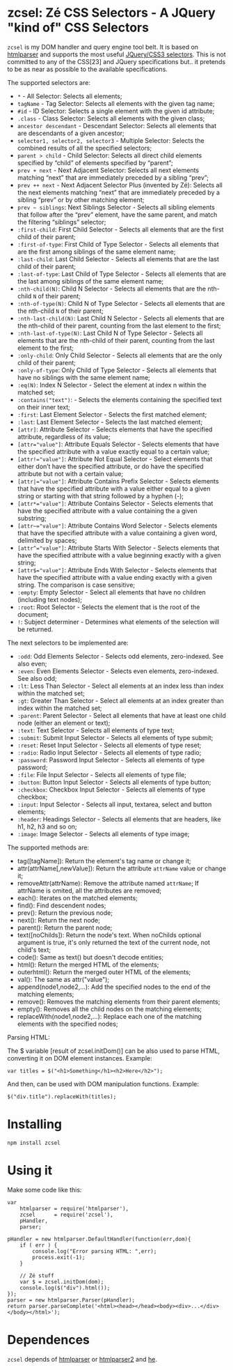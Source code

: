 # zcsel: Zé CSS Selectors - A JQuery "kind of" CSS Selectors

`zcsel` is my DOM handler and query engine tool belt. It is based on [htmlparser](https://npmjs.org/package/htmlparser "htmlparser") and supports the most useful [JQuery/CSS3 selectors](http://api.jquery.com/category/selectors/ "selector list page"). This is not committed to any of the CSS[23] and JQuery specifications but.. it pretends to be as near as possible to the available specifications.

The supported selectors are:

- `*` - All Selector: Selects all elements;
- `tagName` - Tag Selector: Selects all elements with the given tag name;
- `#id` - ID Selector: Selects a single element with the given id attribute;
- `.class` - Class Selector: Selects all elements with the given class;
- `ancestor descendant` - Descendant Selector: Selects all elements that are descendants of a given ancestor;
- `selector1, selector2, selector3` - Multiple Selector: Selects the combined results of all the specified selectors;
- `parent > child` - Child Selector: Selects all direct child elements specified by “child” of elements specified by “parent”;
- `prev + next` - Next Adjacent Selector: Selects all next elements matching “next” that are immediately preceded by a sibling “prev”;
- `prev ++ next` - Next Adjacent Selector Plus (invented by Zé): Selects all the next elements matching “next” that are immediately preceded by a sibling “prev” or by other matching element;
- `prev ~ siblings`: Next Siblings Selector - Selects all sibling elements that follow after the “prev” element, have the same parent, and match the filtering “siblings” selector;
- `:first-child`: First Child Selector - Selects all elements that are the first child of their parent;
- `:first-of-type`: First Child of Type Selector - Selects all elements that are the first among siblings of the same element name;
- `:last-child`: Last Child Selector - Selects all elements that are the last child of their parent;
- `:last-of-type`: Last Child of Type Selector - Selects all elements that are the last among siblings of the same element name;
- `:nth-child(N)`: Child N Selector - Selects all elements that are the nth-child `N` of their parent;
- `:nth-of-type(N)`: Child N of Type Selector - Selects all elements that are the nth-child `N` of their parent;
- `:nth-last-child(N)`: Last Child N Selector - Selects all elements that are the nth-child of their parent, counting from the last element to the first;
- `:nth-last-of-type(N)`: Last Child N of Type Selector - Selects all elements that are the nth-child of their parent, counting from the last element to the first;
- `:only-child`: Only Child Selector - Selects all elements that are the only child of their parent;
- `:only-of-type`: Only Child of Type Selector - Selects all elements that have no siblings with the same element name;
- `:eq(N)`: Index N Selector - Select the element at index n within the matched set;
- `:contains("text")`: - Selects the elements containing the specified text on their inner text;
- `:first`: Last Element Selector - Selects the first matched element;
- `:last`: Last Element Selector - Selects the last matched element;
- `[attr]`: Attribute Selector - Selects elements that have the specified attribute, regardless of its value;
- `[attr="value"]`: Attribute Equals Selector - Selects elements that have the specified attribute with a value exactly equal to a certain value;
- `[attr!="value"]`: Attribute Not Equal Selector - Select elements that either don’t have the specified attribute, or do have the specified attribute but not with a certain value;
- `[attr|="value"]`: Attribute Contains Prefix Selector - Selects elements that have the specified attribute with a value either equal to a given string or starting with that string followed by a hyphen (-);
- `[attr*="value"]`: Attribute Contains Selector - Selects elements that have the specified attribute with a value containing the a given substring;
- `[attr~="value"]`: Attribute Contains Word Selector - Selects elements that have the specified attribute with a value containing a given word, delimited by spaces;
- `[attr^="value"]`: Attribute Starts With Selector - Selects elements that have the specified attribute with a value beginning exactly with a given string;
- `[attr$="value"]`: Attribute Ends With Selector - Selects elements that have the specified attribute with a value ending exactly with a given string. The comparison is case sensitive;
- `:empty`: Empty Selector - Select all elements that have no children (including text nodes);
- `:root`: Root Selector - Selects the element that is the root of the document;
- `!`: Subject determiner - Determines what elements of the selection will be returned.

The next selectors to be implemented are:

- `:odd`: Odd Elements Selector - Selects odd elements, zero-indexed. See also even;
- `:even`: Even Elements Selector - Selects even elements, zero-indexed. See also odd;
- `:lt`: Less Than Selector - Select all elements at an index less than index within the matched set;
- `:gt`: Greater Than Selector - Select all elements at an index greater than index within the matched set;
- `:parent`: Parent Selector - Select all elements that have at least one child node (either an element or text);
- `:text`: Text Selector - Selects all elements of type text;
- `:submit`: Submit Input Selector - Selects all elements of type submit;
- `:reset`: Reset Input Selector - Selects all elements of type reset;
- `:radio`: Radio Input Selector - Selects all elements of type radio;
- `:password`: Password Input Selector - Selects all elements of type password;
- `:file`: File Input Selector - Selects all elements of type file;
- `:button`: Button Input Selector - Selects all elements of type button;
- `:checkbox`: Checkbox Input Selector - Selects all elements of type checkbox;
- `:input`: Input Selector - Selects all input, textarea, select and button elements;
- `:header`: Headings Selector - Selects all elements that are headers, like h1, h2, h3 and so on;
- `:image`: Image Selector - Selects all elements of type image;

The supported methods are:

- tag([tagName]): Return the element's tag name or change it;
- attr(attrName[,newValue]): Return the attribute `attrName` value or change it;
- removeAttr(attrName): Remove the attribute named `attrName`; If attrName is omited, all the attributes are removed;
- each(): Iterates on the matched elements;
- find(): Find descendent nodes;
- prev(): Return the previous node;
- next(): Return the next node;
- parent(): Return the parent node;
- text([noChilds]): Return the node's text. When noChilds optional argument is true, it's only returned the text of the current node, not child's text;
- code(): Same as text() but doesn't decode entities;
- html(): Return the merged HTML of the elements;
- outerhtml(): Return the merged outer HTML of the elements;
- val(): The same as attr("value");
- append(node1,node2,...): Add the specified nodes to the end of the matching elements;
- remove(): Removes the matching elements from their parent elements;
- empty(): Removes all the child nodes on the matching elements;
- replaceWith(node1,node2,...): Replace each one of the matching elements with the specified nodes;

Parsing HTML:

The $ variable [result of zcsel.initDom()] can be also used to parse HTML, converting it on DOM element instances. Example:

	var titles = $("<h1>Something</h1><h2>Here</h2>");

And then, can be used with DOM manipulation functions. Example:

	$("div.title").replaceWith(titles);


# Installing

	npm install zcsel

# Using it

Make some code like this:

	var
	    htmlparser = require('htmlparser'),
	    zcsel      = require('zcsel'),
	    pHandler,
	    parser;

	pHandler = new htmlparser.DefaultHandler(function(err,dom){
	    if ( err ) {
	    	console.log("Error parsing HTML: ",err);
	    	process.exit(-1);
	    }

	    // Zé stuff
	    var $ = zcsel.initDom(dom);
	    console.log($("div").html());
	});
	parser = new htmlparser.Parser(pHandler);
	return parser.parseComplete('<html><head></head><body><div>...</div></body></html>');


# Dependences

`zcsel` depends of [htmlparser](https://npmjs.org/package/htmlparser "htmlparser") or [htmlparser2](https://npmjs.org/package/htmlparser2 "htmlparser2") and [he](https://www.npmjs.com/package/he "he").
